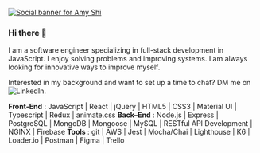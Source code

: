 [![Social banner for Amy Shi](https://i.imgur.com/Lp33WIm.png)](https://www.linkedin.com/in/amy-shi218/)

### Hi there 👋

I am a software engineer specializing in full-stack development in JavaScript. I enjoy solving problems and improving systems. I am always looking for innovative ways to improve myself. 

Interested in my background and want to set up a time to chat? DM me on ![LinkedIn](https://www.linkedin.com/in/amy-shi218/).

**Front-End** : JavaScript | React | jQuery | HTML5 | CSS3 | Material UI | Typescript | Redux | animate.css
**Back–End** : Node.js | Express | PostgreSQL | MongoDB | Mongoose | MySQL | RESTful API Development | NGINX | Firebase 
**Tools** : git | AWS | Jest | Mocha/Chai | Lighthouse | K6 | Loader.io | Postman | Figma | Trello 

<!--
**amyshi218/amyshi218** is a ✨ _special_ ✨ repository because its `README.md` (this file) appears on your GitHub profile.

Here are some ideas to get you started:

- 🔭 I’m currently working on ...
- 🌱 I’m currently learning ...
- 👯 I’m looking to collaborate on ...
- 🤔 I’m looking for help with ...
- 💬 Ask me about ...
- 📫 How to reach me: ...
- 😄 Pronouns: ...
- ⚡ Fun fact: ...
-->
